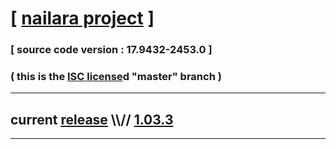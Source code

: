 
# [ [nailara project](http://www.nailara.net/) ]

### [ source code version : 17.9432-2453.0 ]

### ( this is the [ISC license](license)d "master" branch )
---
## current [release](https://github.com/anotherlink/nailara/releases) \\\\// [1.03.3](https://github.com/anotherlink/nailara/releases/tag/1.03.3)
---
